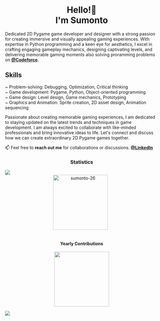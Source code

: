  <h1 align="center">Hello!👋<br>I'm Sumonto</h1>

  <p>Dedicated 2D Pygame game developer and designer with a strong passion for creating immersive and visually appealing gaming experiences. With expertise in Python programming and a keen eye for aesthetics, I excel in crafting engaging gameplay mechanics, designing captivating levels, and delivering memorable gaming moments also solving proramming problems on <a href="https://codeforces.com/profile/Sumonto26"><b>@Codeforce</b></a>.</p>

  <h2>Skills</h2>
  <p>
    ~ Problem-solving: Debugging, Optimization, Critical thinking <br>
    ~ Game development: Pygame, Python, Object-oriented programming <br>
    ~ Game design: Level design, Game mechanics, Prototyping <br>
    ~ Graphics and Animation: Sprite creation, 2D asset design, Animation sequencing <br>
  </p>

  <p>
Passionate about creating memorable gaming experiences, I am dedicated to staying updated on the latest trends and techniques in game development. I am always excited to collaborate with like-minded professionals and bring innovative ideas to life. Let's connect and discuss how we can create extraordinary 2D Pygame games together.
  </p>

  <p>📫 Feel free to <b>reach out me</b> for collaborations or discussions. <a href= "https://www.linkedin.com/in/sumonto26/"><b>@LinkedIn</b></a></p>


<h3 align="center">Statistics</h3>
<img src="https://user-images.githubusercontent.com/73097560/115834477-dbab4500-a447-11eb-908a-139a6edaec5c.gif">

<div align="center">
<img align="center" height="180em" src="https://github-readme-streak-stats.herokuapp.com/?user=sumonto-26&theme=dark" alt="sumonto-26" />
&nbsp;

</div>
<br>
<h4 align="center">Yearly Contributions</h4>
<p align="center">  
<img align="center" src="http://github-profile-summary-cards.vercel.app/api/cards/profile-details?username=sumonto-26&theme=algolia" height="180em" />
</p>

<img src="https://user-images.githubusercontent.com/73097560/115834477-dbab4500-a447-11eb-908a-139a6edaec5c.gif">

